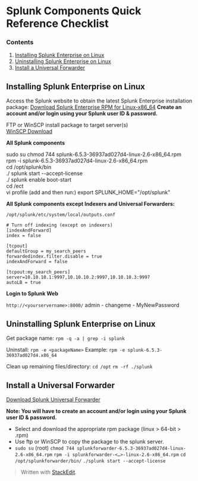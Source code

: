 # Splunk Components Quick Reference Checklist

### Contents <a name="toc"></a>

1. [Installing Splunk Enterprise on Linux](#install_splunk)
2. [Uninstalling Splunk Enterprise on Linux](#uninstall_splunk)
10. [Install a Universal Forwarder](#install_uf)



## Installing Splunk Enterprise on Linux <a name="install_splunk"></a>

Access the Splunk website to obtain the latest Splunk Enterprise installation package:
<a href="https://www.splunk.com/en_us/download/sem.html?ac=ga_usa_brand_enterprise_exact_Mar17&_kk=splunk%2520enterprise&gclid=CIvWzN6Hk9MCFQsRgQodK_QARg" target="_blank">Download Splunk Enterprise RPM for Linux-x86_64</a>
__Create an account and/or login using your Splunk user ID & password.__

FTP or WinSCP install package to target server(s)  
<a href="https://winscp.net/eng/download.php" target="_blank">WinSCP Download</a>

__All Splunk components__

sudo su
chmod 744 splunk-6.5.3-36937ad027d4-linux-2.6-x86_64.rpm  
rpm -i splunk-6.5.3-36937ad027d4-linux-2.6-x86_64.rpm  
cd /opt/splunk/bin  
./ splunk start --accept-license  
./ splunk enable boot-start  
cd /ect  
vi profile  (add and then run:)
export SPLUNK_HOME="/opt/splunk"

__All Splunk components except Indexers and Universal Forwarders:__

```/opt/splunk/etc/system/local/outputs.conf```
```
# Turn off indexing (except on indexers)
[indexAndForward]
index = false
 
[tcpout]
defaultGroup = my_search_peers 
forwardedindex.filter.disable = true  
indexAndForward = false 
 
[tcpout:my_search_peers]
server=10.10.10.1:9997,10.10.10.2:9997,10.10.10.3:9997
autoLB = true
```

__Login to Splunk Web__

```http://<yourservername>:8000/```
admin - changeme - MyNewPassword  


## Uninstalling Splunk Enterprise on Linux <a name="uninstall_splunk"></a>

Get package name:
```rpm -q -a | grep -i splunk```

Uninstall:
```rpm -e <packageName>```
Example:
```rpm -e splunk-6.5.3-36937ad027d4.x86_64```

Clean up remaining files/directory:
```cd /opt```
```rm -rf ./splunk```

## Install a Universal Forwarder <a name="install_uf"></a>

<a href="https://www.splunk.com/en_us/download/universal-forwarder.html#tabs/linux" target="_blank">Download Splunk Universal Forwarder</a>

__Note: You will have to create an account and/or login using your Splunk user ID & password.__

* Select and download the appropriate rpm package (linux > 64-bit > .rpm)
* Use ftp or WinSCP to copy the package to the splunk server.  
* ```sudo su```  (root)
```chmod 744 splunkforwarder-6.5.3-36937ad027d4-linux-2.6-x86_64.rpm```
```rpm -i splunkforwarder-<…>-linux-2.6-x86_64.rpm```
```cd /opt/splunkforwarder/bin/```
```./splunk start --accept-license```



> Written with [StackEdit](https://stackedit.io/).
